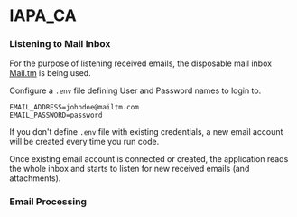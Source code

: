 # IAPA_CA

### Listening to Mail Inbox

For the purpose of listening received emails, the disposable mail inbox [Mail.tm](https://mail.tm/en/) is being used.

Configure a `.env` file defining User and Password names to login to.

```
EMAIL_ADDRESS=johndoe@mailtm.com
EMAIL_PASSWORD=password
```

If you don't define `.env` file with existing credentials, a new email account will be created every time you run code.

Once existing email account is connected or created, the application reads the whole inbox and starts to listen for new received emails (and attachments).

### Email Processing

